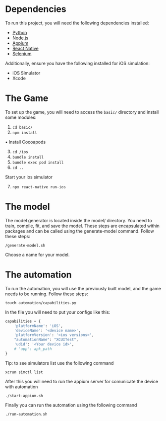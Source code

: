 # Dependencies

To run this project, you will need the following dependencies installed:

- [Python](https://python.org.br/instalacao-mac/)
- [Node.js](https://nodejs.org/en)
- [Appium](http://appium.io/docs/en/latest/)
- [React Native](https://reactnative.dev)
- [Selenium](https://selenium-python.readthedocs.io/installation.html)

Additionally, ensure you have the following installed for iOS simulation:

- iOS Simulator
- Xcode

# The Game

To set up the game, you will need to access the `basic/` directory and install some modules:

1. `cd basic/`
2. `npm install`
 
• Install Cocoapods

3. `cd /ios`
4. `bundle install` 
5. `bundle exec pod install`
6. `cd ..`

Start your ios simulator
    
7. `npx react-native run-ios`

# The model

The model generator is located inside the model/ directory. You need to train, compile, fit, and save the model. These steps are encapsulated within packages and can be called using the generate-model command. Follow these steps:

`/generate-model.sh`

Choose a name for your model.

# The automation

To run the automation, you will use the previously built model, and the game needs to be running. Follow these steps:

`touch automation/capabilities.py`

In the file you will need to put your configs like this:

```py
capabilities = {
    'platformName': 'iOS',
    'deviceName': '<device name>',
    'platformVersion': '<ios versions>',
    "automationName": "XCUITest",
    'udid': '<Your device id>',
    # 'app': apk_path
}
```

Tip: to see simulators list use the following command

`xcrun simctl list`

After this you will need to run the appium server for comunicate the device with automation

`./start-appium.sh`

Finally you can run the automation using the following command

`./run-automation.sh`
